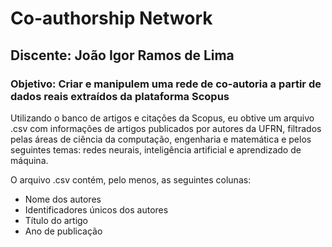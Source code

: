 # Co-authorship Network

## Discente: João Igor Ramos de Lima

### Objetivo: Criar e manipulem uma rede de co-autoria a partir de dados reais extraídos da plataforma Scopus

Utilizando o banco de artigos e citações da Scopus, eu obtive um arquivo .csv com informações de artigos publicados por autores da UFRN, filtrados pelas áreas de ciência da computação, engenharia e matemática e pelos seguintes temas: redes neurais, inteligência artificial e aprendizado de máquina.

O arquivo .csv contém, pelo menos, as seguintes colunas:
- Nome dos autores
- Identificadores únicos dos autores
- Título do artigo
- Ano de publicação